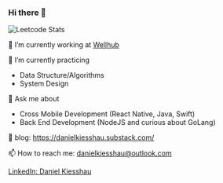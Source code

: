 ### Hi there 👋

![Leetcode Stats](https://leetcard.jacoblin.cool/danielkiesshau)

🔭 I’m currently working at [Wellhub](https://www.linkedin.com/company/wellhub/mycompany/)

🌱 I’m currently practicing 
- Data Structure/Algorithms
- System Design

💬 Ask me about 
- Cross Mobile Development (React Native, Java, Swift)
- Back End Development (NodeJS and curious about GoLang)

📝 blog: https://danielkiesshau.substack.com/

📫 How to reach me: danielkiesshau@outlook.com

[LinkedIn: Daniel Kiesshau](https://www.linkedin.com/in/daniel-kiesshau-a23859116/)
